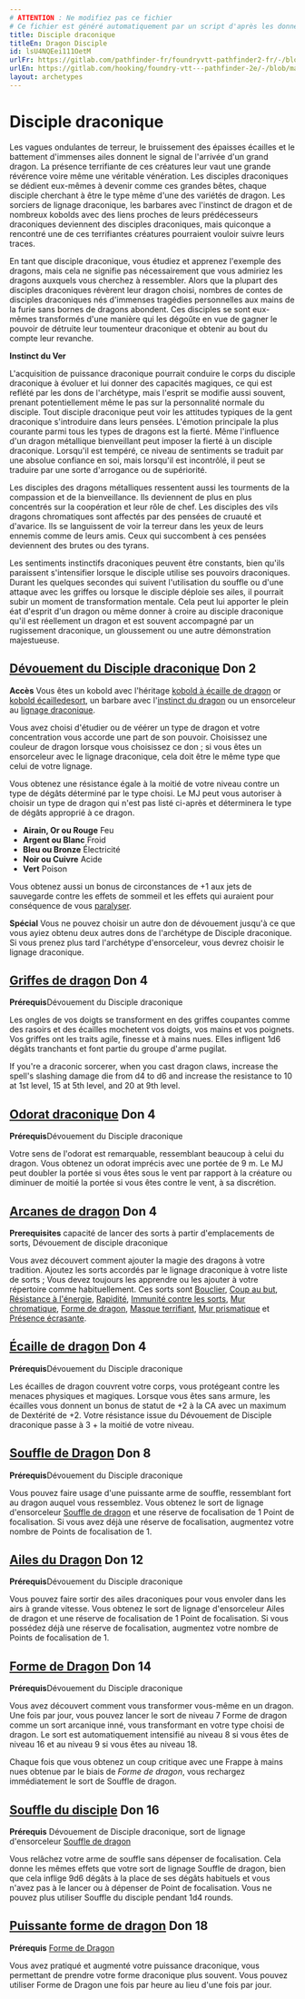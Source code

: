 ```yaml
---
# ATTENTION : Ne modifiez pas ce fichier
# Ce fichier est généré automatiquement par un script d'après les données du module Foundry VTT officiel et de sa traduction
title: Disciple draconique
titleEn: Dragon Disciple
id: lsU4NQEei111OetM
urlFr: https://gitlab.com/pathfinder-fr/foundryvtt-pathfinder2-fr/-/blob/master/data/archetypes/lsU4NQEei111OetM.htm
urlEn: https://gitlab.com/hooking/foundry-vtt---pathfinder-2e/-/blob/master/packs/data/archetypes.db/dragon-disciple.json
layout: archetypes
---
```

# Disciple draconique

Les vagues ondulantes de terreur, le bruissement des épaisses écailles et le battement d'immenses ailes donnent le signal de l'arrivée d'un grand dragon. La présence terrifiante de ces créatures leur vaut une grande révérence voire même une véritable vénération. Les disciples draconiques se dédient eux-mêmes à devenir comme ces grandes bêtes, chaque disciple cherchant à être le type même d'une des variétés de dragon. Les sorciers de lignage draconique, les barbares avec l'instinct de dragon et de nombreux kobolds avec des liens proches de leurs prédécesseurs draconiques deviennent des disciples draconiques, mais quiconque a rencontré une de ces terrifiantes créatures pourraient vouloir suivre leurs traces.

En tant que disciple draconique, vous étudiez et apprenez l'exemple des dragons, mais cela ne signifie pas nécessairement que vous admiriez les dragons auxquels vous cherchez à ressembler. Alors que la plupart des disciples draconiques révèrent leur dragon choisi, nombres de contes de disciples draconiques nés d'immenses tragédies personnelles aux mains de la furie sans bornes de dragons abondent. Ces disciples se sont eux-mêmes transformés d'une manière qui les dégoûte en vue de gagner le pouvoir de détruite leur toumenteur draconique et obtenir au bout du compte leur revanche.

**Instinct du Ver**

L'acquisition de puissance draconique pourrait conduire le corps du disciple draconique à évoluer et lui donner des capacités magiques, ce qui est reflété par les dons de l'archétype, mais l'esprit se modifie aussi souvent, prenant potentiellement même le pas sur la personnalité normale du disciple. Tout disciple draconique peut voir les attitudes typiques de la gent draconique s'introduire dans leurs pensées. L'émotion principale la plus courante parmi tous les types de dragons est la fierté. Même l'influence d'un dragon métallique bienveillant peut imposer la fierté à un disciple draconique. Lorsqu'il est tempéré, ce niveau de sentiments se traduit par une absolue confiance en soi, mais lorsqu'il est incontrôlé, il peut se traduire par une sorte d'arrogance ou de supériorité.

Les disciples des dragons métalliques ressentent aussi les tourments de la compassion et de la bienveillance. Ils deviennent de plus en plus concentrés sur la coopération et leur rôle de chef. Les disciples des vils dragons chromatiques sont affectés par des pensées de cruauté et d'avarice. Ils se languissent de voir la terreur dans les yeux de leurs ennemis comme de leurs amis. Ceux qui succombent à ces pensées deviennent des brutes ou des tyrans.

Les sentiments instinctifs draconiques peuvent être constants, bien qu'ils paraissent s'intensifier lorsque le disciple utilise ses pouvoirs draconiques. Durant les quelques secondes qui suivent l'utilisation du souffle ou d'une attaque avec les griffes ou lorsque le disciple déploie ses ailes, il pourrait subir un moment de transformation mentale. Cela peut lui apporter le plein éat d'esprit d'un dragon ou même donner à croire au disciple draconique qu'il est réellement un dragon et est souvent accompagné par un rugissement draconique, un gloussement ou une autre démonstration majestueuse.

## [Dévouement du Disciple draconique](../dons/dévouement-du-disciple-draconique.html) Don 2

**Accès** Vous êtes un kobold avec l'héritage [kobold à écaille de dragon](../capacités-ascendances/kobold-à-écaille-de-dragon.html) or [kobold écailledesort](../capacités-ascendances/kobold-écaille-de-sort.html), un barbare avec l'[instinct du dragon](../capacité-classe/instinct-du-dragon.html) ou un ensorceleur au [lignage draconique](../capacité-classe/lignage-:-draconique.html).

Vous avez choisi d'étudier ou de véérer un type de dragon et votre concentration vous accorde une part de son pouvoir. Choisissez une couleur de dragon lorsque vous choisissez ce don ; si vous êtes un ensorceleur avec le lignage draconique, cela doit être le même type que celui de votre lignage.

Vous obtenez une résistance égale à la moitié de votre niveau contre un type de dégâts déterminé par le type choisi. Le MJ peut vous autoriser à choisir un type de dragon qui n'est pas listé ci-après et déterminera le type de dégâts approprié à ce dragon.

- **Airain, Or ou Rouge** Feu
- **Argent ou Blanc** Froid
- **Bleu ou Bronze** Électricité
- **Noir ou Cuivre** Acide
- **Vert** Poison

Vous obtenez aussi un bonus de circonstances de +1 aux jets de sauvegarde contre les effets de sommeil et les effets qui auraient pour conséquence de vous [paralyser](../conditions/paralysé.html).

**Spécial** Vous ne pouvez choisir un autre don de dévouement jusqu'à ce que vous ayiez obtenu deux autres dons de l'archétype de Disciple draconique. Si vous prenez plus tard l'archétype d'ensorceleur, vous devrez choisir le lignage draconique.

## [Griffes de dragon](../dons/griffes-de-dragon.html) Don 4

**Prérequis**Dévouement du Disciple draconique

Les ongles de vos doigts se transforment en des griffes coupantes comme des rasoirs et des écailles mochetent vos doigts, vos mains et vos poignets. Vos griffes ont les traits agile, finesse et à mains nues. Elles infligent 1d6 dégâts tranchants et font partie du groupe d'arme pugilat.

If you're a draconic sorcerer, when you cast dragon claws, increase the spell's slashing damage die from d4 to d6 and increase the resistance to 10 at 1st level, 15 at 5th level, and 20 at 9th level.

## [Odorat draconique](../dons/odorat-draconique.html) Don 4

**Prérequis**Dévouement du Disciple draconique

Votre sens de l'odorat est remarquable, ressemblant beaucoup à celui du dragon. Vous obtenez un odorat imprécis avec une portée de 9 m. Le MJ peut doubler la portée si vous êtes sous le vent par rapport à la créature ou diminuer de moitié la portée si vous êtes contre le vent, à sa discrétion.

## [Arcanes de dragon](../dons/arcanes-de-dragon.html) Don 4

**Prerequisites** capacité de lancer des sorts à partir d'emplacements de sorts, Dévouement de disciple draconique

Vous avez découvert comment ajouter la magie des dragons à votre tradition. Ajoutez les sorts accordés par le lignage draconique à votre liste de sorts ; Vous devez toujours les apprendre ou les ajouter à votre répertoire comme habituellement. Ces sorts sont  [Bouclier](../sorts/bouclier.html), [Coup au but](../sorts/coup-au-but.html), [Résistance à l'énergie](../sorts/résistance-à-l-énergie.html), [Rapidité](../sorts/rapidité.html), [Immunité contre les sorts](../sorts/immunité-contre-les-sorts.html), [Mur chromatique](../sorts/mur-chromatique.html), [Forme de dragon](../sorts/forme-de-dragon.html), [Masque terrifiant](../sorts/masque-terrifiant.html), [Mur prismatique](../sorts/mur-prismatique.html) et [Présence écrasante](../sorts/présence-écrasante.html).

## [Écaille de dragon](../dons/écailles-de-dragon.html) Don 4

**Prérequis**Dévouement du Disciple draconique

Les écailles de dragon couvrent votre corps, vous protégeant contre les menaces physiques et magiques. Lorsque vous êtes sans armure, les écailles vous donnent un bonus de statut de +2 à la CA avec un maximum de Dextérité de +2. Votre résistance issue du Dévouement de Disciple draconique passe à 3 + la moitié de votre niveau.

## [Souffle de Dragon](../dons/souffle-de-dragon.html) Don 8

**Prérequis**Dévouement du Disciple draconique

Vous pouvez faire usage d'une puissante arme de souffle, ressemblant fort au dragon auquel vous ressemblez. Vous obtenez le sort de lignage d'ensorceleur [Souffle de dragon](../sorts/souffle-de-dragon.html) et une réserve de focalisation de 1 Point de focalisation. Si vous avez déjà une réserve de focalisation, augmentez votre nombre de Points de focalisation de 1.

## [Ailes du Dragon](../dons/ailes-du-dragon.html) Don 12

**Prérequis**Dévouement du Disciple draconique

Vous pouvez faire sortir des ailes draconiques pour vous envoler dans les airs à grande vitesse. Vous obtenez le sort de lignage d'ensorceleur <a class="entity-link" data-pack="pf2e.spells-srd" data-id="HWJODX2zPg5cg34F" draggable="true">Ailes de dragon</a> et une réserve de focalisation de 1 Point de focalisation. Si vous possédez déjà une réserve de focalisation, augmentez votre nombre de Points de focalisation de 1.

## [Forme de Dragon](../dons/forme-de-dragon.html) Don 14

**Prérequis**Dévouement du Disciple draconique

Vous avez découvert comment vous transformer vous-même en un dragon. Une fois par jour, vous pouvez lancer le sort de niveau 7 <a class="entity-link" data-pack="pf2e.spells-srd" data-id="5c692cCcTDXjSEzk" draggable="true">Forme de dragon</a> comme un sort arcanique inné, vous transformant en votre type choisi de dragon. Le sort est automatiquement intensifié au niveau 8 si vous êtes de niveau 16 et au niveau 9 si vous êtes au niveau 18.

Chaque fois que vous obtenez un coup critique avec une <a class="entity-link" data-pack="pf2e.actionspf2e" data-id="VjxZFuUXrCU94MWR" draggable="true">Frappe</a> à mains nues obtenue par le biais de *Forme de dragon*, vous rechargez immédiatement le sort de Souffle de dragon.

## [Souffle du disciple](../dons/souffle-du-disciple.html) Don 16

**Prérequis** Dévouement de Disciple draconique, sort de lignage d'ensorceleur [Souffle de dragon](../sorts/souffle-de-dragon.html)

Vous relâchez votre arme de souffle sans dépenser de focalisation. Cela donne les mêmes effets que votre sort de lignage Souffle de dragon, bien que cela inflige 9d6 dégâts à la place de ses dégâts habituels et vous n'avez pas à le lancer ou à dépenser de Point de focalisation. Vous ne pouvez plus utiliser Souffle du disciple pendant 1d4 rounds.

## [Puissante forme de dragon](../dons/puissante-forme-de-dragon.html) Don 18

**Prérequis** [Forme de Dragon](../dons/forme-de-dragon.html)

Vous avez pratiqué et augmenté votre puissance draconique, vous permettant de prendre votre forme draconique plus souvent. Vous pouvez utiliser Forme de Dragon une fois par heure au lieu d'une fois par jour.
